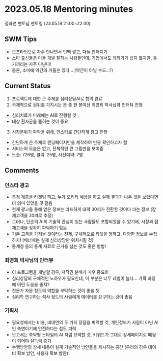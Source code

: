# 2023.05.18 Mentoring minutes

정좌연 멘토님 멘토링 (23.05.18 21:00~22:00)

## SWM Tips

- 오프라인으로 자주 만나면서 인맥 쌓고, 다들 친해지기
- 소마 출신들은 다들 개발 잘하는 사람들인데, 기업에서도 데려가기 쉽지 않지만, 동기끼리는 자주 다닌다!
- 물론, 소마에 약간의 거품은 있다... (약간이 아닐 수도...?)

## Current Status

1. 프로젝트에 대한 큰 주제를 심리상담AI로 합의 완료
2. 국제적으로 권위를 가지시는 분 중 한 분이신 최영희 박사님과 인터뷰 진행
- 심리치료가 미래에는 AI로 진행될 것
- 대상 환자군을 좁히는 것이 중요
3. 시장분위기 파악을 위해, 인스타로 간단하게 광고 진행 
- 간단하게 큰 주제로 랜딩페이지만을 제작하여 반응 확인하고자 함
- 서비스의 모습은 없고, 전체적인 큰 그림만을 보여줌
- 노출: 726명, 클릭: 25명, 사전예약: 7명

## Comments

### 인스타 광고
- 특정 계층을 타겟팅 하고, 누가 오리라 예상을 하고 실제 결과가 나온 것을 보았다면 더 의미 있었을 것 같음 
- 현재 광고를 통해 얻은 정보는 러프하게 대략 30퍼가 전환할 것이다 라는 정보 (잠재고객을 30퍼로 추정)
- 그러나, 단순히 AI의 기술적 관심이 있는 사람들도 포함되었을 수 있기에, 시장과 잠재고객을 정확히 파악하기 힘듬
- 기존 고객을 가져올 것이라는 전제, 구체적으로 타겟을 정하고, 다양한 정보를 수집하자! (배너에는 실제 심리상담만 위치시킬 것)
- 통계청 등의 통계 자료로 근거를 삼는 것도 좋은 방법!

### 최영희 박사님의 인터뷰
- 이 프로그램을 개발할 경우, 저작권 분배가 매우 중요!!!
- 심리상담의 구체적인 노하우가 필요한데, 이 부분은 너무 레벨이 높다... 기획 과정에 어떤 도움을 줄지?
- 전문가 자문 정도의 역할을 부탁하는 것이 좋을 듯
- 심리학 연구하는 석사 정도의 사람에게 데이터를 요구하는 것이 좋음

### 기획서
- 필요성에서는 비용, 비대면의 두 가지 장점을 피력할 것, 개인정보가 사람이 아닌 AI인 측면이기에 안전하다는 점도 피력
- 보고서는 축약형 스타일의 AI 처럼 요약할 것, 키워드가 그대로 상세페이지로 매핑이 되어야 설득력 증가
- 수행방안의 상세 내용이 실제 기술적인 방안들을 제시하는 공간 (우리의 경우 데이터 확보 방안, 사용자 확보 방안)
